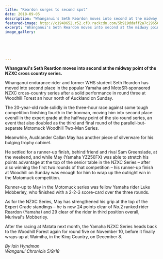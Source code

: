 ```yaml
---
title: "Reardon surges to second spot"
date: 2018-09-05
description: "Whanganui's Seth Reardon moves into second at the midway point of the NZXC cross country series..."
featured-image: http://c1940652.r52.cf0.rackcdn.com/5b919ddaff2a7c2965000036/reardon-snip235-5-sept.gif
excerpt: "Whanganui's Seth Reardon moves into second at the midway point of the NZXC cross country series."
image_gallery:
    
    
    
    
    
---
```


<p><strong>Whanganui's Seth Reardon moves into second at the midway point of the NZXC cross country series.</strong></p>
<p class="element element-paragraph">Whanganui endurance rider and former WHS student Seth Reardon has moved into second place in the popular Yamaha and MotoSR-sponsored NZXC cross-country series after a solid performance in round three at Woodhill Forest an hour north of Auckland on Sunday.</p>
<p class="element element-paragraph">The 20-year-old rode solidly in the three-hour race against some tough competition finishing fourth in the Ironman, moving him into second place overall in the expert grade at the halfway point of the six-round series, an event that also doubled as the third and final round of the parallel-but-separate Motomuck Woodhill Two-Man Series.</p>
<p class="element element-paragraph">Meanwhile, Aucklander Callan May has another piece of silverware for his bulging trophy cabinet.</p>
<p class="element element-paragraph">He settled for a runner-up finish, behind friend and rival Sam Greenslade, at the weekend, and while May (Yamaha YZ250FX) was able to stretch his points advantage at the top of the senior table in the NZXC Series &ndash; after also winning the first two rounds of that competition &ndash; his runner-up finish at Woodhill on Sunday was enough for him to wrap up the outright win in the Motomuck competition.</p>
<p class="element element-paragraph">Runner-up to May in the Motomuck series was fellow Yamaha rider Luke Mobberley, who finished with a 2-2-3 score-card over the three rounds.</p>
<p class="element element-paragraph">As for the NZXC Series, May has strengthened his grip at the top of the Expert Grade standings &ndash; he is now 24 points clear of No.2 ranked rider Reardon (Yamaha) and 29 clear of the rider in third position overall, Muriwai's Mobberley.</p>
<p class="element element-paragraph">After the racing at Matata next month, the Yamaha NZXC Series heads back to the Woodhill Forest again for round five on November 10, before it finally wraps up at Waimiha, in the King Country, on December 8.</p>
<p class="element element-paragraph"><em>By Iain Hyndman</em><br /><em>Wanganui Chronicle 5/9/18</em></p>


